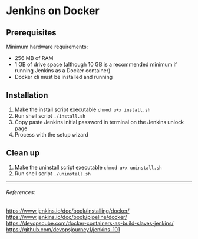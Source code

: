 # Jenkins on Docker
## Prerequisites
Minimum hardware requirements:
- 256 MB of RAM
- 1 GB of drive space (although 10 GB is a recommended minimum if running Jenkins as a Docker container)
- Docker cli must be installed and running

## Installation
1. Make the install script executable `chmod u+x install.sh`
2. Run shell script `./install.sh`
3. Copy paste Jenkins initial password in terminal on the Jenkins unlock page
4. Process with the setup wizard

## Clean up
1. Make the uninstall script executable `chmod u+x uninstall.sh`
2. Run shell script `./uninstall.sh`
---
###### References:
https://www.jenkins.io/doc/book/installing/docker/
https://www.jenkins.io/doc/book/pipeline/docker/
https://devopscube.com/docker-containers-as-build-slaves-jenkins/
https://github.com/devopsjourney1/jenkins-101
